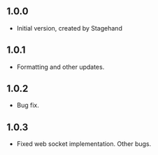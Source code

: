 ## 1.0.0

- Initial version, created by Stagehand

## 1.0.1

- Formatting and other updates.

## 1.0.2 

- Bug fix.

## 1.0.3 

- Fixed web socket implementation. Other bugs.